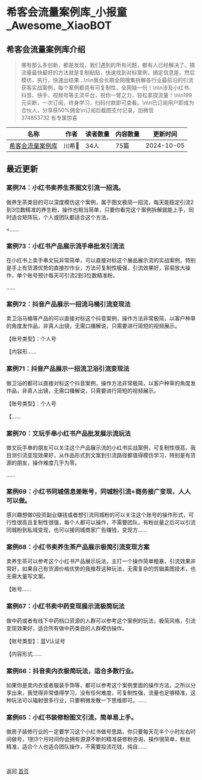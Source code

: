 # 希客会流量案例库_小报童_Awesome_XiaoBOT

## 希客会流量案例库介绍
> 哪有那么多创新，都是发现，我们遇到的所有问题，都有人已经解决了。搞流量最快最好的方法就是复制粘贴，快速找到对标案例，搞定信息差，然后模仿，执行，快速出结果...\n\n我会长期全网搜集拆解各行业最前沿的引流获客实战案例，每个案例都具有可复制性，全网独一份！\n\n涉及小红书、抖音、快手、视频号等主流平台，祝你一臂之力，轻松拿捏流量！\n\n199元买断，一次订阅，终身学习，扫码付款即可查看。\n\n已订阅用户即成为合伙人，分享获50%佣金\n订阅后截图支付记录，加微信  
374853732 有专属惊喜  
  


|名称|作者|读者数量|内容数量|更新时间|
|---|---|---|---|---|
|[希客会流量案例库](https://xiaobot.net/p/chuanxi?refer=0b133df9-27dc-423b-8101-639049001c13)|川希🚀|34人|75篇|2024-10-05|

## 最近更新
### 案例74：小红书卖养生茶图文引流一招流。

做养生茶类目的可以深度模仿这个案例，属于图文极简一招流，每天能稳定引流2到3位数精准的养生粉，操作也相当简单，只要你看完这个案例拆解就能上手，同时适合矩阵玩，个人或团队都适合这个方法。

<......

### 案例73：小红书产品展示流手串批发引流法

在小红书上卖手串文玩非常简单，可以直接对标这个展品展示流的实战案例，特别是手上有货源优势的直接抄作业，方法可复制性极强，引流效果好，容易放大操作，单个账号预计每天可引流2到3位数精准粉。

......

### 案例72：抖音产品展示一招流马桶引流变现法

卖卫浴马桶等产品的可以直接对标这个抖音案例，操作方法非常极简，以客户种草的角度发作品，非真人出镜，无需口播解说，只需要进行简短的视频展示。

【账号类型】：个人号

【内容形......

### 案例71：抖音产品展示一招流卫浴引流变现法

做卫浴的都可以直接对标这个抖音案例，操作方法非常极简，以客户种草的角度发作品，非真人出镜，无需口播解说，只需要进行简短的视频展示。

【账号类型】：个人号

【......

### 案例70：文玩手串小红书产品批发展示流玩法

做文玩手串的朋友可以关注这个产品展示流的小红书实战案例，可复制性很高，我目测引流变现效果好，从作品形式到文案到引流路径都值得模仿学习，特别是有货源的朋友，操作难度几乎为零。

......

### 案例69：小红书同城信息差账号，同城粉引流+商务接广变现，人人可以做。

感兴趣想做0投资副业赚钱或者想引流同城粉的可以关注这个账号的操作形式，可行性很高且复制性很强，每个人都可以操作，不需要团队，有粉丝量之后可以引流同城粉到私域变现，也可以接同城商家广告赚钱，变现方......

### 案例68：小红书卖养生茶产品展示极简引流变现方案

卖养生茶可以参考这个小红书产品展示玩法，主打一个操作简单粗暴，引流效果非常好，如果自己有货源价格优势的我推荐这种玩法，无需复杂的剪辑美图技术，也无需大量写文案。

【账号......

### 案例67：小红书卖中药变现展示流极简玩法

做中药或者有线下中药档口资源的人群可以参考这个案例的玩法，极简风格，引流变现效果好，适合所有做中药类目的人群模仿操作。

【账号类型】：蓝V认证号

【内容形式......

### 案例66：抖音卖内衣极简玩法，适合多数行业。

如果你是卖内衣或者服装手饰等，都可以参考这个案例里面的操作方法，之所以分享出来，我觉得非常值得学习，没有任何难度，可复制性强，流量也足够精准，这种玩法可以辐射很多行业，只要稍微发散一下思维即可。......

### 案例65：小红书装修粉图文引流，简单易上手。

做房子装修行业的一定要学习这个小红书做号思路，你只要每天花半个小时左右时间做号，1到3个月时间你会拥有源源不断的精准装修粉咨询，操作很简单，粉丝精准，适合个人也适合团队操作，不需要投流花钱，纯自......


<a href="https://github.com/Reno9527/awesome-xiaobot" style="color: white; text-decoration: none;">awesome-xiaobot</a>

返回 [首页](../README.md)
